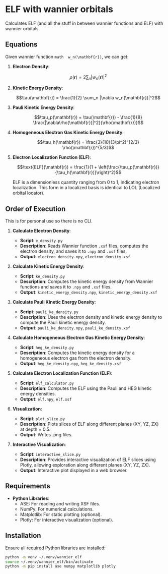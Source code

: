 # ELF with wannier orbitals

Calculates ELF (and all the stuff in between wannier functions and ELF) with wannier orbitals.

## Equations

Given wannier function ```math 
w_n(\mathbf{r})```, we can get:

1. **Electron Density**: 
   ```math
   \rho(\mathbf{r}) = 2 \sum_n |w_n(\mathbf{r})|^2
   ```

2. **Kinetic Energy Density**:
   ```math
   \tau(\mathbf{r}) = \frac{1}{2} \sum_n |\nabla w_n(\mathbf{r})|^2
   ```

3. **Pauli Kinetic Energy Density**:
   ```math
   \tau_p(\mathbf{r}) = \tau(\mathbf{r}) - \frac{1}{8} \frac{|\nabla\rho(\mathbf{r})|^2}{\rho(\mathbf{r})}
   ```

4. **Homogeneous Electron Gas Kinetic Energy Density**:
   ```math
   \tau_h(\mathbf{r}) = \frac{3}{10}(3\pi^2)^{2/3} \rho(\mathbf{r})^{5/3}
   ```

5. **Electron Localization Function (ELF)**:
   ```math
   \text{ELF}(\mathbf{r}) = \frac{1}{1 + \left(\frac{\tau_p(\mathbf{r})}{\tau_h(\mathbf{r})}\right)^2}
   ```
   ELF is a dimensionless quantity ranging from 0 to 1, indicating electron localization.
   This form in a localized basis is identical to LOL (Localized orbital locator).

## Order of Execution
 
This is for personal use so there is no CLI.

1. **Calculate Electron Density**: 
   - **Script**: `e_density.py`
   - **Description**: Reads Wannier function `.xsf` files, computes the electron density, and saves it to `.npy` and `.xsf` files.
   - **Output**: `electron_density.npy`, `electron_density.xsf`

2. **Calculate Kinetic Energy Density**:
   - **Script**: `ke_density.py`
   - **Description**: Computes the kinetic energy density from Wannier functions and saves it to `.npy` and `.xsf` files.
   - **Output**: `kinetic_energy_density.npy`, `kinetic_energy_density.xsf`

3. **Calculate Pauli Kinetic Energy Density**:
   - **Script**: `pauli_ke_density.py`
   - **Description**: Uses the electron density and kinetic energy density to compute the Pauli kinetic energy density.
   - **Output**: `pauli_ke_density.npy`, `pauli_ke_density.xsf`

4. **Calculate Homogeneous Electron Gas Kinetic Energy Density**:
   - **Script**: `heg_ke_density.py`
   - **Description**: Computes the kinetic energy density for a homogeneous electron gas from the electron density.
   - **Output**: `heg_ke_density.npy`, `heg_ke_density.xsf`

5. **Calculate Electron Localization Function (ELF)**:
   - **Script**: `elf_calculator.py`
   - **Description**: Computes the ELF using the Pauli and HEG kinetic energy densities.
   - **Output**: `elf.npy`, `elf.xsf`

6. **Visualization**:
   - **Script**: `plot_slice.py`
   - **Description**: Plots slices of ELF along different planes (XY, YZ, ZX) at depth = 0.5.
   - **Output**: Writes .png files.

6. **Interactive Visualization**:
   - **Script**: `interactive_slice.py`
   - **Description**: Provides interactive visualization of ELF slices using Plotly, allowing exploration along different planes (XY, YZ, ZX).
   - **Output**: Interactive plot displayed in a web browser.

## Requirements

- **Python Libraries**:
  - ASE: For reading and writing XSF files.
  - NumPy: For numerical calculations.
  - Matplotlib: For static plotting (optional).
  - Plotly: For interactive visualization (optional).

## Installation

Ensure all required Python libraries are installed:

```bash
python -m venv ~/.venv/wannier_elf
source ~/.venv/wannier_elf/bin/activate
python -m pip install ase numpy matplotlib plotly